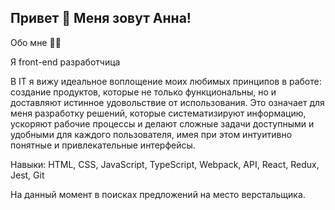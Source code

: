 ## Привет 👋 Меня зовут Анна!

Обо мне 👩‍💻

Я front-end разработчица 

В IT я вижу идеальное воплощение моих любимых принципов в работе: создание продуктов, которые не только функциональны, но и доставляют истинное удовольствие от использования. Это означает для меня разработку решений, которые систематизируют информацию, ускоряют рабочие процессы и делают сложные задачи доступными и удобными для каждого пользователя, имея при этом интуитивно понятные и привлекательные интерфейсы.

Навыки: HTML, CSS, JavaScript, TypeScript, Webpack, API, React, Redux, Jest, Git

На данный момент в поисках предложений на место верстальщика.

<!--
**Anushki7/Anushki7** is a ✨ _special_ ✨ repository because its `README.md` (this file) appears on your GitHub profile.

Here are some ideas to get you started:

- 🔭 I’m currently working on ...
- 🌱 I’m currently learning ...
- 👯 I’m looking to collaborate on ...
- 🤔 I’m looking for help with ...
- 💬 Ask me about ...
- 📫 How to reach me: ...
- 😄 Pronouns: ...
- ⚡ Fun fact: ...
-->
